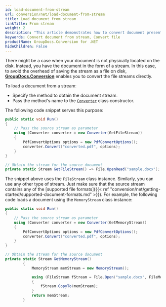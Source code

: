 ```yaml
---
id: load-document-from-stream
url: conversion/net/load-document-from-stream
title: Load document from stream
linkTitle: From stream
weight: 2
description: "This article demonstrates how to convert document presented as a stream using GroupDocs.Conversion for .NET API."
keywords: Convert document from stream, Convert file
productName: GroupDocs.Conversion for .NET
hideChildren: False
---
```

There might be a case when your document is not physically located on the disk. Instead, you have the document in the form of a stream. In this case, to avoid the overhead of saving the stream as a file on disk, [**GroupDocs.Conversion**](https://products.groupdocs.com/conversion/net) enables you to convert the file streams directly.

To load a document from a stream:

*   Specify the method to obtain the document stream.
*   Pass the method's name to the [`Converter`](https://reference.groupdocs.com/conversion/net/groupdocs.conversion/converter) class constructor.

The following code snippet serves this purpose:

```csharp
public static void Run()
{
    // Pass the source stream as parameter
    using (Converter converter = new Converter(GetFileStream)) 
    {
        PdfConvertOptions options = new PdfConvertOptions();
        converter.Convert("converted.pdf", options);
    }
}

// Obtain the stream for the source document
private static Stream GetFileStream() => File.OpenRead("sample.docx");
```
The snippet above uses the `FileStream` class instance. Similarly, you can use any other type of stream. Just make sure that the source stream contains any of the [supported file formats]({{< ref "conversion/net/getting-started/supported-document-formats.md" >}}). For example, the following code loads a document using the `MemoryStream` class instance:

```csharp
public static void Run()
{
    // Pass the source stream as parameter
    using (Converter converter = new Converter(GetMemoryStream)) 
    {
        PdfConvertOptions options = new PdfConvertOptions();
        converter.Convert("converted.pdf", options);
    }
}

// Obtain the stream for the source document
private static Stream GetMemoryStream()
        {
            MemoryStream memStream = new MemoryStream();

            using (FileStream fStream = File.Open("sample.docx", FileMode.Open))
            {
                fStream.CopyTo(memStream);
            }
            return memStream;
        }
```
